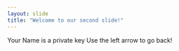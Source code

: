 ```yaml
---
layout: slide
title: "Welcome to our second slide!"
---
```

Your Name is a private key
Use the left arrow to go back!